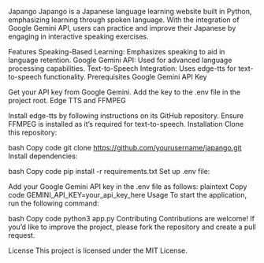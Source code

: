 Japango
Japango is a Japanese language learning website built in Python, emphasizing learning through spoken language. With the integration of Google Gemini API, users can practice and improve their Japanese by engaging in interactive speaking exercises.

Features
Speaking-Based Learning: Emphasizes speaking to aid in language retention.
Google Gemini API: Used for advanced language processing capabilities.
Text-to-Speech Integration: Uses edge-tts for text-to-speech functionality.
Prerequisites
Google Gemini API Key

Get your API key from Google Gemini.
Add the key to the .env file in the project root.
Edge TTS and FFMPEG

Install edge-tts by following instructions on its GitHub repository.
Ensure FFMPEG is installed as it’s required for text-to-speech.
Installation
Clone this repository:

bash
Copy code
git clone https://github.com/yourusername/japango.git
Install dependencies:

bash
Copy code
pip install -r requirements.txt
Set up .env file:

Add your Google Gemini API key in the .env file as follows:
plaintext
Copy code
GEMINI_API_KEY=your_api_key_here
Usage
To start the application, run the following command:

bash
Copy code
python3 app.py
Contributing
Contributions are welcome! If you’d like to improve the project, please fork the repository and create a pull request.

License
This project is licensed under the MIT License.

